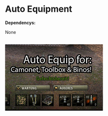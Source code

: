 <h1>Auto Equipment</h1>

<b>Dependencys:</b> 

None <br>

<br><img src="https://github.com/oldskool-mods/wot/blob/master/mod_autoequipment/screenshot.png">
